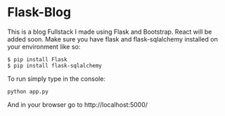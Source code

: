 # Flask-Blog

This is a blog Fullstack I made using Flask and Bootstrap. React will be added soon.
Make sure you have flask and flask-sqlalchemy installed on your environment like so:

```
$ pip install Flask
$ pip install flask-sqlalchemy
```

To run simply type in the console:
```
python app.py
```

And in your browser go to http://localhost:5000/

